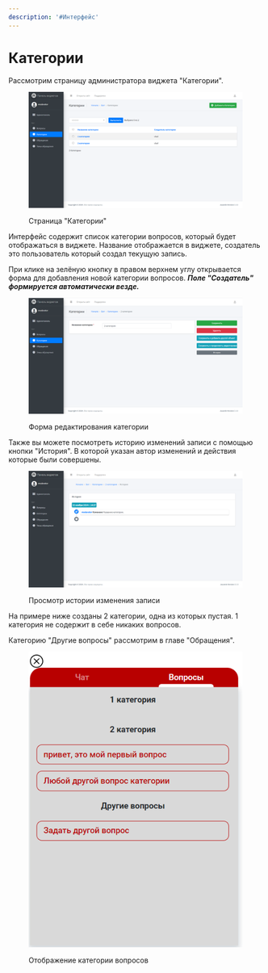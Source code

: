 ```yaml
---
description: '#Интерфейс'
---
```


# Категории

Рассмотрим страницу администратора виджета "Категории".

<figure><img src="../.gitbook/assets/image (3).png" alt=""><figcaption><p>Страница "Категории"</p></figcaption></figure>

Интерфейс содержит список категории вопросов, который будет отображаться в виджете. Название отображается в виджете, создатель это пользователь который создал текущую запись.&#x20;

При клике на зелёную кнопку в правом верхнем углу открывается форма для добавления новой категории вопросов. _**Поле "Создатель"  формируется автоматически везде.**_

<figure><img src="../.gitbook/assets/image (4).png" alt=""><figcaption><p>Форма редактирования категории</p></figcaption></figure>

Также вы можете посмотреть историю изменений записи с помощью кнопки "История". В которой указан автор изменений и действия которые были совершены.&#x20;

<figure><img src="../.gitbook/assets/image (5).png" alt=""><figcaption><p>Просмотр истории изменения записи</p></figcaption></figure>

На примере ниже созданы 2 категории, одна из которых пустая. 1 категория не содержит в себе никаких вопросов.&#x20;

Категорию "Другие вопросы" рассмотрим в главе "Обращения".

<figure><img src="../.gitbook/assets/image (12).png" alt=""><figcaption><p>Отображение категории вопросов</p></figcaption></figure>
